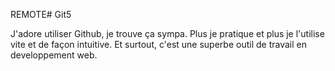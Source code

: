 REMOTE# Git5

J'adore utiliser Github, je trouve ça sympa.
Plus je pratique et plus je l'utilise vite et de façon intuitive.
Et surtout, c'est une superbe outil de travail en developpement web.
